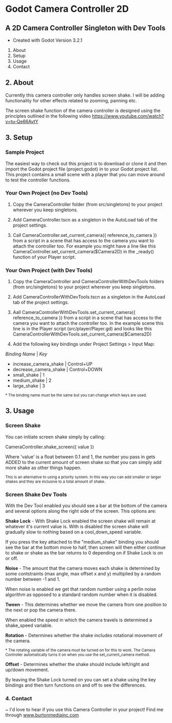# Godot Camera Controller 2D
## A 2D Camera Controller Singleton with Dev Tools

* Created with Godot Version 3.2.1

1. About
2. Setup
3. Usage
4. Contact

## 2. About
Currently this camera controller only handles screen shake. I will be adding functionality for other effects related to zooming, panning etc.

The screen shake function of the camera controller is designed using the principles outlined in the following video https://www.youtube.com/watch?v=tu-Qe66AvtY 

## 3. Setup
### Sample Project
The easiest way to check out this project is to download or clone it and then import the Godot project file (project.godot) in to your Godot project list. 
This project contains a small scene with a player that you can move around to test the controller functions.

### Your Own Project (no Dev Tools)
1. Copy the CameraController folder (from src/singletons) to your project wherever you keep singletons. 

2. Add CameraController.tscn as a singleton in the AutoLoad tab of the project settings.

3. Call CameraController.set_current_camera({ reference_to_camera }) from a script in a scene that has access to the camera you want to attach the 
controller too. For example you might have a line like this CameraController.set_current_camera($Camera2D) in the _ready() function of your Player script.

### Your Own Project (with Dev Tools)
1. Copy the CameraController and CameraControllerWithDevTools folders (from src/singletons) to your project wherever you keep singletons. 

2. Add CameraControllerWithDevTools.tscn as a singleton in the AutoLoad tab of the project settings.

3. Aall CameraControllerWithDevTools.set_current_camera({ reference_to_camera }) from a script in a scene that has access to the camera you want to attach the 
controller too. In the example scene this line is in the Player script (src/player/Player.gd) and looks like this CameraControllerWithDevTools.set_current_camera($Camera2D)

4. Add the following key bindings under Project Settings > Input Map:

*Binding Name* | *Key*

- increase_camera_shake | Control+UP
- decrease_camera_shake | Control+DOWN
- small_shake | 1
- medium_shake | 2
- large_shake | 3

<small>* The binding name must be the same but you can change which keys are used.</small>

## 3. Usage
### Screen Shake
You can initiate screen shake simply by calling: 

CameraController.shake_screen({ value })

Where 'value' is a float between 0.1 and 1, the number you pass in gets ADDED to the current amount of screen shake so that you can simply add more shake as other things happen. 

<small>This is an alternative to using a priority system. In this way you can add smaller or larger shakes and they are inclusive to a total amount of shake.</small>

### Screen Shake Dev Tools
With the Dev Tool enabled you should see a bar at the bottom of the camera and several options along the right side of the screen. This options are:

**Shake Lock** - With Shake Lock enabled the screen shake will remain at whatever it's current value is. With is disabled the screen shake will gradually slow to nothing based on a cool_down_speed variable. 

If you press the key attached to the "medium_shake" binding you should see the bar at the bottom move to half, then screen will then either continue to shake or shake as the bar returns to 0 depending on if Shake Lock is on or off.

**Noise** - The amount that the camera moves each shake is determined by some contstraints (max angle, max offset x and y) multiplied by a random number between -1 and 1. 

When noise is enabled we get that random number using a perlin noise algorithm as opposed to a standard random number when it is disabled.

**Tween** - This determines whether we move the camera from one position to the next or pop the camera there. 

When enabled the speed in which the camera travels is determined a shake_speed variable.

**Rotation** - Determines whether the shake includes rotational movement of the camera. 

<small>* The rotating variable of the camera must be turned on for this to work. The Camera Controller automatically turns it on when you use the set_current_camera method.</small>

**Offset** - Determines whether the shake should include left/right and up/down movement.

By leaving the Shake Lock turned on you can set a shake using the key bindings and then turn functions on and off to see the differences. 

### 4. Contact

~ I'd love to hear if you use this Camera Controller in your project! Find me through www.burtonmediainc.com 
